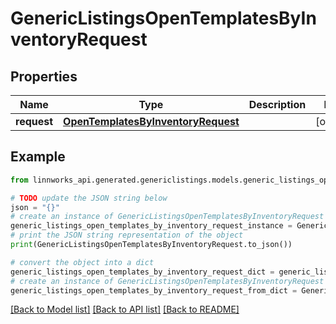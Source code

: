 # GenericListingsOpenTemplatesByInventoryRequest


## Properties

Name | Type | Description | Notes
------------ | ------------- | ------------- | -------------
**request** | [**OpenTemplatesByInventoryRequest**](OpenTemplatesByInventoryRequest.md) |  | [optional] 

## Example

```python
from linnworks_api.generated.genericlistings.models.generic_listings_open_templates_by_inventory_request import GenericListingsOpenTemplatesByInventoryRequest

# TODO update the JSON string below
json = "{}"
# create an instance of GenericListingsOpenTemplatesByInventoryRequest from a JSON string
generic_listings_open_templates_by_inventory_request_instance = GenericListingsOpenTemplatesByInventoryRequest.from_json(json)
# print the JSON string representation of the object
print(GenericListingsOpenTemplatesByInventoryRequest.to_json())

# convert the object into a dict
generic_listings_open_templates_by_inventory_request_dict = generic_listings_open_templates_by_inventory_request_instance.to_dict()
# create an instance of GenericListingsOpenTemplatesByInventoryRequest from a dict
generic_listings_open_templates_by_inventory_request_from_dict = GenericListingsOpenTemplatesByInventoryRequest.from_dict(generic_listings_open_templates_by_inventory_request_dict)
```
[[Back to Model list]](../README.md#documentation-for-models) [[Back to API list]](../README.md#documentation-for-api-endpoints) [[Back to README]](../README.md)


